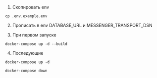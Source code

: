 1. Скопировать env
```
cp .env.example.env
```

2. Прописать в env DATABASE_URL и MESSENGER_TRANSPORT_DSN

3. При первом запуске
```
docker-compose up -d --build
```

4. Последующие
```
docker-compose up -d
```
```
docker-compose down
```

